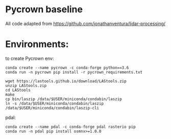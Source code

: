 # Pycrown baseline

All code adapted from https://github.com/jonathanventura/lidar-processing/

# Environments:

to create Pycrown env:

```
conda create --name pycrown -c conda-forge python==3.6
conda run -n pycrown pip install -r pycrown_requirements.txt

wget https://lastools.github.io/download/LAStools.zip
unzip LAStools.zip
cd LAStools
make
cp bin/laszip /data/$USER/miniconda/condabin/laszip
ln -s /data/$USER/miniconda/condabin/laszip /data/$USER/miniconda/condabin/laszip-cli
```

pdal:

```
conda create --name pdal -c conda-forge pdal rasterio pip
conda run -n pdal pip install osmnx>=1.0.0
```